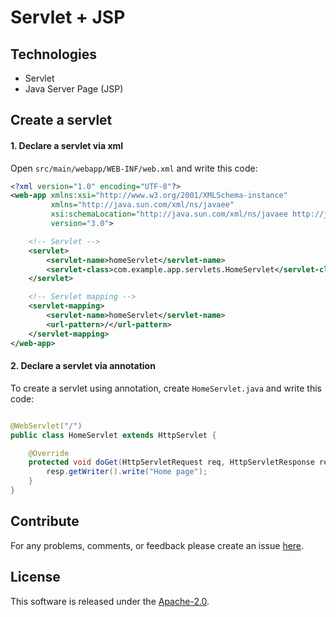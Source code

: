 # Servlet + JSP

## Technologies
- Servlet
- Java Server Page (JSP)

## Create a servlet

#### 1. Declare a servlet via xml
Open `src/main/webapp/WEB-INF/web.xml` and write this code:
```xml
<?xml version="1.0" encoding="UTF-8"?>
<web-app xmlns:xsi="http://www.w3.org/2001/XMLSchema-instance"
         xmlns="http://java.sun.com/xml/ns/javaee"
         xsi:schemaLocation="http://java.sun.com/xml/ns/javaee http://java.sun.com/xml/ns/javaee/web-app_3_0.xsd"
         version="3.0">

    <!-- Servlet -->
    <servlet>
        <servlet-name>homeServlet</servlet-name>
        <servlet-class>com.example.app.servlets.HomeServlet</servlet-class>
    </servlet>

    <!-- Servlet mapping -->
    <servlet-mapping>
        <servlet-name>homeServlet</servlet-name>
        <url-pattern>/</url-pattern>
    </servlet-mapping>
</web-app>
```

#### 2. Declare a servlet via annotation
To create a servlet using annotation, create `HomeServlet.java` and write this code:
```java

@WebServlet("/")
public class HomeServlet extends HttpServlet {

    @Override
    protected void doGet(HttpServletRequest req, HttpServletResponse resp) throws ServletException, IOException {
        resp.getWriter().write("Home page");
    }
}
```

## Contribute
For any problems, comments, or feedback please create an issue [here](https://github.com/egnaf/servlet-jsp-example/issues).
<br>

## License
This software is released under the [Apache-2.0](http://www.apache.org/licenses/LICENSE-2.0.txt).
